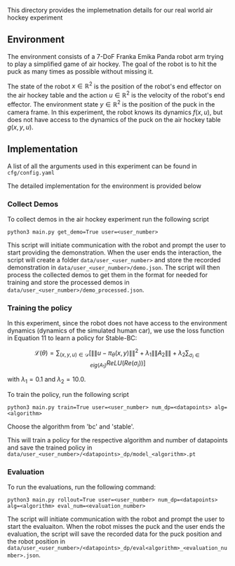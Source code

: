 This directory provides the implemetnation details for our real world air hockey experiment

## Environment
The environment consists of a 7-DoF Franka Emika Panda robot arm trying to play a simplified game of air hockey. The goal of the robot is to hit the puck as many times as possible without missing it.

The state of the robot $x \in \mathbb{R}^2$ is the position of the robot's end effector on the air hockey table and the action $u \in \mathbb{R}^2$ is the velocity of the robot's end effector. The environment state $y \in \mathbb{R}^2$ is the position of the puck in the camera frame. In this experiment, the robot knows its dynamics $f(x, u)$, but does not have access to the dynamics of the puck on the air hockey table $g(x, y, u)$.

## Implementation
A list of all the arguments used in this experiment can be found in `cfg/config.yaml`

The detailed implementation for the environment is provided below

### Collect Demos
To collect demos in the air hockey experiment run the following script
```
python3 main.py get_demo=True user=<user_number>
```
This script will initiate communication with the robot and prompt the user to start providing the demonstration. When the user ends the interaction, the script will create a folder `data/user_<user_number>` and store the recorded demonstration in `data/user_<user_number>/demo.json`. The script will then process the collected demos to get them in the format for needed for training and store the processed demos in `data/user_<user_number>/demo_processed.json`.

### Training the policy
In this experiment, since the robot does not have access to the environment dynamics (dynamics of the simulated human car), we use the loss function in Equation 11 to learn a policy for Stable-BC:

$$
\mathcal L(\theta) = \sum_{(x, y, u) \in \mathcal D}\Big [ \|\|u - \pi_\theta(x, y)\|\|^2 + \lambda_1 \|\|A_2\|\| + \lambda_2 \sum_{\sigma_i \in eig(A_1)} ReLU(Re(\sigma_i)) \Big]
$$

with $\lambda_1 = 0.1$ and $\lambda_2=10.0$. 

To train the policy, run the following script
```
python3 main.py train=True user=<user_number> num_dp=<datapoints> alg=<algorithm> 
```
Choose the algorithm from 'bc' and 'stable'.

This will train a policy for the respective algorithm and number of datapoints and save the trained policy in `data/user_<user_number>/<datapoints>_dp/model_<algorithm>.pt`

### Evaluation


To run the evaluations, run the following command:
```
python3 main.py rollout=True user=<user_number> num_dp=<datapoints> alg=<algorithm> eval_num=<evaluation_number>
```
The script will initiate communication with the robot and prompt the user to start the evaluaiton. When the robot misses the puck and the user ends the evaluation, the script will save the recorded data for the puck position and the robot position in `data/user_<user_number>/<datapoints>_dp/eval<algorithm>_<evaluation_number>.json`.
